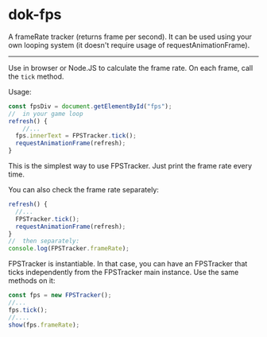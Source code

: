 # dok-fps
A frameRate tracker (returns frame per second). It can be used using your own looping system (it doesn't require usage of requestAnimationFrame).

_________

Use in browser or Node.JS to calculate the frame rate. On each frame, call the `tick` method.

Usage:

```javascript
const fpsDiv = document.getElementById("fps");
//	in your game loop
refresh() {
 	//... 
  fps.innerText = FPSTracker.tick();
  requestAnimationFrame(refresh);
}
```

This is the simplest way to use FPSTracker. Just print the frame rate every time.

You can also check the frame rate separately:

```javascript
refresh() {
  //...
  FPSTracker.tick();
  requestAnimationFrame(refresh);
}
//	then separately:
console.log(FPSTracker.frameRate);
```

FPSTracker is instantiable. In that case, you can have an FPSTracker that ticks independently from the FPSTracker main instance. Use the same methods on it:

```javascript
const fps = new FPSTracker();
//...
fps.tick();
//....
show(fps.frameRate);
```

